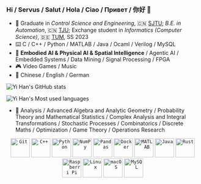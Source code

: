 ### Hi / Servus / Salut / Hola / Ciao / Привет / 你好 👋

<!--
**Blattvorhang/Blattvorhang** is a ✨ _special_ ✨ repository because its `README.md` (this file) appears on your GitHub profile.

Here are some ideas to get you started:

- 🔭 I’m currently working on ...
- 🌱 I’m currently learning ...
- 👯 I’m looking to collaborate on ...
- 🤔 I’m looking for help with ...
- 💬 Ask me about ...
- 📫 How to reach me: ...
- 😄 Pronouns: ...
- ⚡ Fun fact: ...
-->

- 🏫 Graduate in *Control Science and Engineering*, 🇨🇳 [SJTU](https://en.sjtu.edu.cn/); *B.E. in Automation*, 🇨🇳 [TJU](https://www.tongji.edu.cn/eng/); Exchange student in *Informatics (Computer Science)*, 🇩🇪 [TUM](https://www.tum.de/en/), SS 2023
- ⌨️ C / C++ / Python / MATLAB / Java / Ocaml / Verilog / MySQL
- 🤖 **Embodied AI & Physical AI & Spatial Intelligence** / Agentic AI / Embedded Systems / Data Mining / Signal Processing / FPGA
- 🎮 Video Games / Music
- 💬 Chinese / English / German

<!--
- 🖥️ Linux / Docker / LaTeX
-->

<!--
- <a href="https://orcid.org/0009-0001-1883-0489">
    <img alt="ORCID logo" src="https://info.orcid.org/wp-content/uploads/2019/11/orcid_128x128.png" width="20"/>
        0009-0001-1883-0489
  </a>
- <a href="mailto:hanyi.cn@outlook.com">
    <img alt="Outlook logo" src="https://www.freepnglogos.com/uploads/logo-outlook-png/file-microsoft-office-outlook-logo-present-svg-wikipedia-1.png" width="20"/>
        hanyi.cn@outlook.com
  </a>
-->

![Yi Han's GitHub stats](https://github-readme-stats.vercel.app/api?username=Blattvorhang&show_icons=true)

![Yi Han's Most used languages](https://github-readme-stats.vercel.app/api/top-langs?username=Blattvorhang&layout=compact&langs_count=10&hide=c,jupyter%20notebook,html,typescript,vue,css,cmake,shell,makefile)

- 🔢 Analysis / Advanced Algebra and Analytic Geometry / Probability Theory and Mathematical Statistics / Complex Analysis and Integral Transformations / Stochastic Processes / Combinatorics / Discrete Maths / Optimization / Game Theory / Operations Research

<div align="center">
	<code><img width="50" src="https://user-images.githubusercontent.com/25181517/192108372-f71d70ac-7ae6-4c0d-8395-51d8870c2ef0.png" alt="Git" title="Git"/></code>
	<code><img width="50" src="https://user-images.githubusercontent.com/25181517/192106073-90fffafe-3562-4ff9-a37e-c77a2da0ff58.png" alt="C++" title="C++"/></code>
	<code><img width="50" src="https://user-images.githubusercontent.com/25181517/183423507-c056a6f9-1ba8-4312-a350-19bcbc5a8697.png" alt="Python" title="Python"/></code>
	<code><img width="50" src="https://github.com/marwin1991/profile-technology-icons/assets/76012086/4ec200c2-acdf-4c42-b419-cd49cba3d09f" alt="NumPy" title="NumPy"/></code>
	<code><img width="50" src="https://github.com/marwin1991/profile-technology-icons/assets/76012086/24b02d77-2f28-43c7-b5d6-e15e3395851b" alt="Pandas" title="Pandas"/></code>
	<code><img width="50" src="https://user-images.githubusercontent.com/25181517/117207330-263ba280-adf4-11eb-9b97-0ac5b40bc3be.png" alt="Docker" title="Docker"/></code>
	<code><img width="50" src="https://user-images.githubusercontent.com/25181517/192106593-610ee31c-995e-4f24-b8e1-0f18eead6fae.png" alt="MATLAB" title="MATLAB"/></code>
	<code><img width="50" src="https://user-images.githubusercontent.com/25181517/117201156-9a724800-adec-11eb-9a9d-3cd0f67da4bc.png" alt="Java" title="Java"/></code>
	<code><img width="50" src="https://raw.githubusercontent.com/marwin1991/profile-technology-icons/refs/heads/main/icons/rust.png" alt="Rust" title="Rust"/></code>
	<code><img width="50" src="https://raw.githubusercontent.com/marwin1991/profile-technology-icons/refs/heads/main/icons/raspberri_pi.png" alt="Raspberri Pi" title="Raspberri Pi"/></code>
	<code><img width="50" src="https://github.com/marwin1991/profile-technology-icons/assets/76662862/2481dc48-be6b-4ebb-9e8c-3b957efe69fa" alt="Linux" title="Linux"/></code>
	<code><img width="50" src="https://raw.githubusercontent.com/marwin1991/profile-technology-icons/refs/heads/main/icons/macos.png" alt="macOS" title="macOS"/></code>
	<code><img width="50" src="https://user-images.githubusercontent.com/25181517/183896128-ec99105a-ec1a-4d85-b08b-1aa1620b2046.png" alt="MySQL" title="MySQL"/></code>
</div>

<!--
	<code><img width="50" src="https://user-images.githubusercontent.com/25181517/192106070-46255bcf-65e6-4c6b-a296-bf8d0d8fb2a7.png" alt="C" title="C"/></code>
-->
